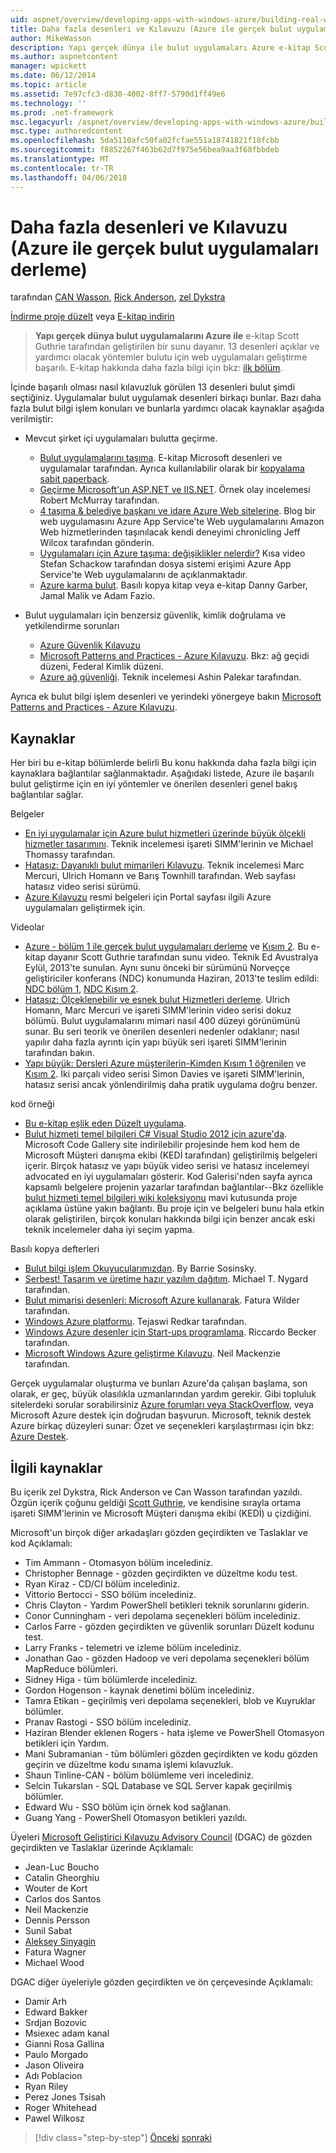 ```yaml
---
uid: aspnet/overview/developing-apps-with-windows-azure/building-real-world-cloud-apps-with-windows-azure/more-patterns-and-guidance
title: Daha fazla desenleri ve Kılavuzu (Azure ile gerçek bulut uygulamaları derleme) | Microsoft Docs
author: MikeWasson
description: Yapı gerçek dünya ile bulut uygulamaları Azure e-kitap Scott Guthrie tarafından geliştirilen bir sunu temel alır. 13 desenleri ve kendisi için yöntemler açıklanmaktadır...
ms.author: aspnetcontent
manager: wpickett
ms.date: 06/12/2014
ms.topic: article
ms.assetid: 7e97cfc3-d830-4002-8ff7-5790d1ff49e6
ms.technology: ''
ms.prod: .net-framework
msc.legacyurl: /aspnet/overview/developing-apps-with-windows-azure/building-real-world-cloud-apps-with-windows-azure/more-patterns-and-guidance
msc.type: authoredcontent
ms.openlocfilehash: 5da5110afc50fa02fcfae551a18741821f18fcbb
ms.sourcegitcommit: f8852267f463b62d7f975e56bea9aa3f68fbbdeb
ms.translationtype: MT
ms.contentlocale: tr-TR
ms.lasthandoff: 04/06/2018
---
```

<a name="more-patterns-and-guidance-building-real-world-cloud-apps-with-azure"></a>Daha fazla desenleri ve Kılavuzu (Azure ile gerçek bulut uygulamaları derleme)
====================
tarafından [CAN Wasson](https://github.com/MikeWasson), [Rick Anderson](https://github.com/Rick-Anderson), [zel Dykstra](https://github.com/tdykstra)

[İndirme proje düzelt](http://code.msdn.microsoft.com/Fix-It-app-for-Building-cdd80df4) veya [E-kitap indirin](http://blogs.msdn.com/b/microsoft_press/archive/2014/07/23/free-ebook-building-cloud-apps-with-microsoft-azure.aspx)

> **Yapı gerçek dünya bulut uygulamalarını Azure ile** e-kitap Scott Guthrie tarafından geliştirilen bir sunu dayanır. 13 desenleri açıklar ve yardımcı olacak yöntemler bulutu için web uygulamaları geliştirme başarılı. E-kitap hakkında daha fazla bilgi için bkz: [ilk bölüm](introduction.md).


İçinde başarılı olması nasıl kılavuzluk görülen 13 desenleri bulut şimdi seçtiğiniz. Uygulamalar bulut uygulamak desenleri birkaçı bunlar. Bazı daha fazla bulut bilgi işlem konuları ve bunlarla yardımcı olacak kaynaklar aşağıda verilmiştir:

- Mevcut şirket içi uygulamaları bulutta geçirme. 

    - [Bulut uygulamalarını taşıma](https://msdn.microsoft.com/library/ff728592.aspx). E-kitap Microsoft desenleri ve uygulamalar tarafından. Ayrıca kullanılabilir olarak bir [kopyalama sabit paperback](https://www.amazon.com/dp/1621140202).
    - [Geçirme Microsoft'un ASP.NET ve IIS.NET](https://go.microsoft.com/fwlink/?LinkId=400656). Örnek olay incelemesi Robert McMurray tarafından.
    - [4 taşıma &amp; belediye başkanı ve idare Azure Web sitelerine](http://www.jeff.wilcox.name/2013/04/4thandmayor-azure-websites/). Blog bir web uygulamasını Azure App Service'te Web uygulamalarını Amazon Web hizmetlerinden taşınılacak kendi deneyimi chronicling Jeff Wilcox tarafından gönderin.
    - [Uygulamaları için Azure taşıma: değişiklikler nelerdir?](https://azure.microsoft.com/documentation/videos/web-sites-internals-and-the-file-system/) Kısa video Stefan Schackow tarafından dosya sistemi erişimi Azure App Service'te Web uygulamalarını de açıklanmaktadır.
    - [Azure karma bulut](https://www.amazon.com/dp/B00EOP4UQW). Basılı kopya kitap veya e-kitap Danny Garber, Jamal Malik ve Adam Fazio.
- Bulut uygulamaları için benzersiz güvenlik, kimlik doğrulama ve yetkilendirme sorunları

    - [Azure Güvenlik Kılavuzu](https://azure.microsoft.com/blog/2014/02/10/best-practices-windows-azure-websites-waws/)
    - [Microsoft Patterns and Practices - Azure Kılavuzu](https://msdn.microsoft.com/library/dn568099.aspx). Bkz: ağ geçidi düzeni, Federal Kimlik düzeni.
    - [Azure ağ güvenliği](https://download.microsoft.com/download/4/3/9/43902EC9-410E-4875-8800-0788BE146A3D/Windows%20Azure%20Network%20Security%20Whitepaper%20-%20FINAL.docx). Teknik incelemesi Ashin Palekar tarafından.

Ayrıca ek bulut bilgi işlem desenleri ve yerindeki yönergeye bakın [Microsoft Patterns and Practices - Azure Kılavuzu](https://msdn.microsoft.com/library/dn568099.aspx).

<a id="resources"></a>
## <a name="resources"></a>Kaynaklar

Her biri bu e-kitap bölümlerde belirli Bu konu hakkında daha fazla bilgi için kaynaklara bağlantılar sağlanmaktadır. Aşağıdaki listede, Azure ile başarılı bulut geliştirme için en iyi yöntemler ve önerilen desenleri genel bakış bağlantılar sağlar.

Belgeler

- [En iyi uygulamalar için Azure bulut hizmetleri üzerinde büyük ölçekli hizmetler tasarımını](https://msdn.microsoft.com/library/windowsazure/jj717232.aspx). Teknik incelemesi işareti SIMM'lerinin ve Michael Thomassy tarafından.
- [Hatasız: Dayanıklı bulut mimarileri Kılavuzu](https://msdn.microsoft.com/library/windowsazure/jj853352.aspx). Teknik incelemesi Marc Mercuri, Ulrich Homann ve Barış Townhill tarafından. Web sayfası hatasız video serisi sürümü.
- [Azure Kılavuzu](https://azure.microsoft.com/develop/net/guidance/) resmi belgeleri için Portal sayfası ilgili Azure uygulamaları geliştirmek için.

Videolar

- [Azure - bölüm 1 ile gerçek bulut uygulamaları derleme](https://channel9.msdn.com/Events/TechEd/Australia/2013/AZR324) ve [Kısım 2](https://channel9.msdn.com/Events/TechEd/Australia/2013/AZR325). Bu e-kitap dayanır Scott Guthrie tarafından sunu video. Teknik Ed Avustralya Eylül, 2013'te sunulan. Aynı sunu önceki bir sürümünü Norveççe geliştiriciler konferans (NDC) konumunda Haziran, 2013'te teslim edildi: [NDC bölüm 1](http://vimeo.com/68215538), [NDC Kısım 2](http://vimeo.com/68215602).
- [Hatasız: Ölçeklenebilir ve esnek bulut Hizmetleri derleme](https://channel9.msdn.com/Series/FailSafe). Ulrich Homann, Marc Mercuri ve işareti SIMM'lerinin video serisi dokuz bölümü. Bulut uygulamalarını mimari nasıl 400 düzeyi görünümünü sunar. Bu seri teorik ve önerilen desenleri nedenler odaklanır; nasıl yapılır daha fazla ayrıntı için yapı büyük seri işareti SIMM'lerinin tarafından bakın.
- [Yapı büyük: Dersleri Azure müşterilerin-Kimden Kısım 1 öğrenilen](https://channel9.msdn.com/Events/Build/2012/3-029) ve [Kısım 2](https://channel9.msdn.com/Events/Build/2012/3-030). İki parçalı video serisi Simon Davies ve işareti SIMM'lerinin, hatasız serisi ancak yönlendirilmiş daha pratik uygulama doğru benzer.

kod örneği

- [Bu e-kitap eşlik eden Düzelt uygulama](https://code.msdn.microsoft.com/Fix-It-app-for-Building-cdd80df4?cdn_id=2013-12-03-002).
- [Bulut hizmeti temel bilgileri C# Visual Studio 2012 için azure'da](http://aka.ms/csf). Microsoft Code Gallery site indirilebilir projesinde hem kod hem de Microsoft Müşteri danışma ekibi (KEDİ tarafından) geliştirilmiş belgeleri içerir. Birçok hatasız ve yapı büyük video serisi ve hatasız incelemeyi advocated en iyi uygulamaları gösterir. Kod Galerisi'nden sayfa ayrıca kapsamlı belgelere projenin yazarlar tarafından bağlantılar--Bkz özellikle [bulut hizmeti temel bilgileri wiki koleksiyonu](https://social.technet.microsoft.com/wiki/contents/articles/17987.cloud-service-fundamentals.aspx) mavi kutusunda proje açıklama üstüne yakın bağlantı. Bu proje için ve belgeleri bunu hala etkin olarak geliştirilen, birçok konuları hakkında bilgi için benzer ancak eski teknik incelemeler daha iyi seçim yapma.

Basılı kopya defterleri

- [Bulut bilgi işlem Okuyucularımızdan](https://www.amazon.com/dp/0470903562). By Barrie Sosinsky.
- [Serbest! Tasarım ve üretime hazır yazılım dağıtım](https://www.amazon.com/Release-It-Production-Ready-Pragmatic-Programmers/dp/0978739213). Michael T. Nygard tarafından.
- [Bulut mimarisi desenleri: Microsoft Azure kullanarak](http://shop.oreilly.com/product/0636920023777.do). Fatura Wilder tarafından.
- [Windows Azure platformu](https://www.amazon.com/dp/1430235632). Tejaswi Redkar tarafından.
- [Windows Azure desenler için Start-ups programlama](https://www.amazon.com/dp/1849685606). Riccardo Becker tarafından.
- [Microsoft Windows Azure geliştirme Kılavuzu](https://www.amazon.com/dp/1849682224). Neil Mackenzie tarafından.

Gerçek uygulamalar oluşturma ve bunları Azure'da çalışan başlama, son olarak, er geç, büyük olasılıkla uzmanlarından yardım gerekir. Gibi topluluk sitelerdeki sorular sorabilirsiniz [Azure forumları veya StackOverflow](https://azure.microsoft.com/support/forums/), veya Microsoft Azure destek için doğrudan başvurun. Microsoft, teknik destek Azure birkaç düzeyleri sunar: Özet ve seçenekleri karşılaştırması için bkz: [Azure Destek](https://azure.microsoft.com/support/plans/).

<a id="acknowledgments"></a>
## <a name="acknowledgments"></a>İlgili kaynaklar

Bu içerik zel Dykstra, Rick Anderson ve Can Wasson tarafından yazıldı. Özgün içerik çoğunu geldiği [Scott Guthrie](https://weblogs.asp.net/scottgu/), ve kendisine sırayla ortama işareti SIMM'lerinin ve Microsoft Müşteri danışma ekibi (KEDİ) u çizdiğini.

Microsoft'un birçok diğer arkadaşları gözden geçirdikten ve Taslaklar ve kod Açıklamalı:

- Tim Ammann - Otomasyon bölüm incelediniz.
- Christopher Bennage - gözden geçirdikten ve düzeltme kodu test.
- Ryan Kiraz - CD/CI bölüm incelediniz.
- Vittorio Bertocci - SSO bölüm incelediniz.
- Chris Clayton - Yardım PowerShell betikleri teknik sorunlarını giderin.
- Conor Cunningham - veri depolama seçenekleri bölüm incelediniz.
- Carlos Farre - gözden geçirdikten ve güvenlik sorunları Düzelt kodunu test.
- Larry Franks - telemetri ve izleme bölüm incelediniz.
- Jonathan Gao - gözden Hadoop ve veri depolama seçenekleri bölüm MapReduce bölümleri.
- Sidney Higa - tüm bölümlerde incelediniz.
- Gordon Hogenson - kaynak denetimi bölüm incelediniz.
- Tamra Etikan - geçirilmiş veri depolama seçenekleri, blob ve Kuyruklar bölümler.
- Pranav Rastogi - SSO bölüm incelediniz.
- Haziran Blender eklenen Rogers - hata işleme ve PowerShell Otomasyon betikleri için Yardım.
- Mani Subramanian - tüm bölümleri gözden geçirdikten ve kodu gözden geçirin ve düzeltme kodu sınama işlemi kılavuzluk.
- Shaun Tinline-CAN - bölüm bölümleme veri incelediniz.
- Selcin Tukarslan - SQL Database ve SQL Server kapak geçirilmiş bölümler.
- Edward Wu - SSO bölüm için örnek kod sağlanan.
- Guang Yang - PowerShell Otomasyon betikleri yazıldı.

Üyeleri [Microsoft Geliştirici Kılavuzu Advisory Council](http://aka.ms/DGAC) (DGAC) de gözden geçirdikten ve Taslaklar üzerinde Açıklamalı:

- Jean-Luc Boucho
- Catalin Gheorghiu
- Wouter de Kort
- Carlos dos Santos
- Neil Mackenzie
- Dennis Persson
- Sunil Sabat
- [Aleksey Sinyagin](http://www.linkedin.com/in/sinyagin)
- Fatura Wagner
- Michael Wood

DGAC diğer üyeleriyle gözden geçirdikten ve ön çerçevesinde Açıklamalı:

- Damir Arh
- Edward Bakker
- Srdjan Bozovic
- Msiexec adam kanal
- Gianni Rosa Gallina
- Paulo Morgado
- Jason Oliveira
- Adı Poblacion
- Ryan Riley
- Perez Jones Tsisah
- Roger Whitehead
- Pawel Wilkosz

> [!div class="step-by-step"]
> [Önceki](queue-centric-work-pattern.md)
> [sonraki](the-fix-it-sample-application.md)

